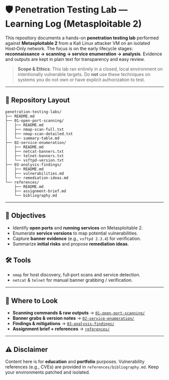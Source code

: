 # 🛡️ Penetration Testing Lab — Learning Log (Metasploitable 2)

This repository documents a hands-on **penetration testing lab** performed against **Metasploitable 2** from a Kali Linux attacker VM on an isolated Host‑Only network. The focus is on the early lifecycle stages: **reconnaissance → scanning → service enumeration → analysis**. Evidence and outputs are kept in plain text for transparency and easy review.

> **Scope & Ethics**: This lab ran entirely in a closed, local environment on intentionally vulnerable targets. Do **not** use these techniques on systems you do not own or have explicit authorization to test.

---

## 📂 Repository Layout

```
penetration-testing-labs/
├── README.md
├── 01-open-port-scanning/
│   ├── README.md
│   ├── nmap-scan-full.txt
│   ├── nmap-scan-detailed.txt
│   └── summary-table.md
├── 02-service-enumeration/
│   ├── README.md
│   ├── netcat-banners.txt
│   ├── telnet-banners.txt
│   └── vsftpd-version.txt
├── 03-analysis-findings/
│   ├── README.md
│   ├── vulnerabilities.md
│   └── remediation-ideas.md
└── references/
    ├── README.md
    ├── assignment-brief.md
    └── bibliography.md
```

---

## 🎯 Objectives

- Identify **open ports** and **running services** on Metasploitable 2.
- Enumerate **service versions** to map potential vulnerabilities.
- Capture **banner evidence** (e.g., `vsftpd 2.3.4`) for verification.
- Summarize **initial risks** and propose **remediation ideas**.

## 🛠️ Tools

- `nmap` for host discovery, full‑port scans and service detection.
- `netcat` & `telnet` for manual banner grabbing / verification.

---

## 🔗 Where to Look

- **Scanning commands & raw outputs** → [`01-open-port-scanning/`]([./01-open-port-scanning](https://github.com/wis-beau/penetration-testing-labs/tree/main/penetration-testing-labs/01-open-port-scanning))
- **Banner grabs & version notes** → [`02-service-enumeration/`](./02-service-enumeration)
- **Findings & mitigations** → [`03-analysis-findings/`](./03-analysis-findings)
- **Assignment brief + references** → [`references/`](./references)

---

## ⚠️ Disclaimer

Content here is for **education** and **portfolio** purposes. Vulnerability references (e.g., CVEs) are provided in `references/bibliography.md`. Keep your environments patched and isolated.
